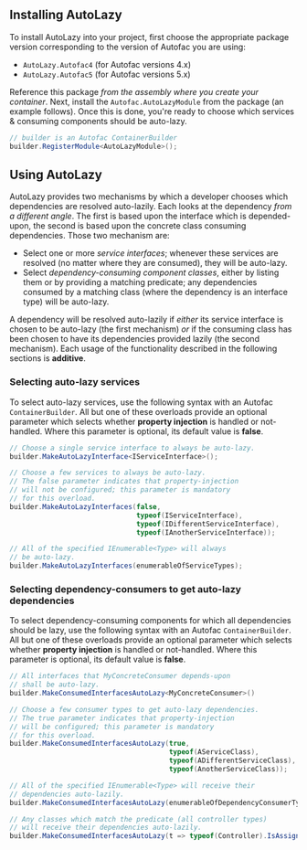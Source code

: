 ## Installing AutoLazy
To install AutoLazy into your project, first choose the appropriate package version corresponding to the version of Autofac you are using:

* `AutoLazy.Autofac4` (for Autofac versions 4.x)
* `AutoLazy.Autofac5` (for Autofac versions 5.x)

Reference this package *from the assembly where you create your container*.  Next, install the `Autofac.AutoLazyModule` from the package (an example follows).  Once this is done, you're ready to choose which services & consuming components should be auto-lazy.

```csharp
// builder is an Autofac ContainerBuilder
builder.RegisterModule<AutoLazyModule>();
```

## Using AutoLazy
AutoLazy provides two mechanisms by which a developer chooses which dependencies are resolved auto-lazily.  Each looks at the dependency *from a different angle*.  The first is based upon the interface which is depended-upon, the second is based upon the concrete class consuming dependencies.  Those two mechanism are:

* Select one or more *service interfaces*; whenever these services are resolved (no matter where they are consumed), they will be auto-lazy.
* Select *dependency-consuming component classes*, either by listing them or by providing a matching predicate; any dependencies consumed by a matching class (where the dependency is an interface type) will be auto-lazy.

A dependency will be resolved auto-lazily if *either* its service interface is chosen to be auto-lazy (the first mechanism) *or* if the consuming class has been chosen to have its dependencies provided lazily (the second mechanism).  Each usage of the functionality described in the following sections is **additive**.

### Selecting auto-lazy services
To select auto-lazy services, use the following syntax with an Autofac `ContainerBuilder`.  All but one of these overloads provide an optional parameter which selects whether **property injection** is handled or not-handled.  Where this parameter is optional, its default value is **false**.

```csharp
// Choose a single service interface to always be auto-lazy.
builder.MakeAutoLazyInterface<IServiceInterface>();

// Choose a few services to always be auto-lazy.
// The false parameter indicates that property-injection
// will not be configured; this parameter is mandatory
// for this overload.
builder.MakeAutoLazyInterfaces(false,
                               typeof(IServiceInterface),
                               typeof(IDifferentServiceInterface),
                               typeof(IAnotherServiceInterface));

// All of the specified IEnumerable<Type> will always
// be auto-lazy.
builder.MakeAutoLazyInterfaces(enumerableOfServiceTypes);
```

### Selecting dependency-consumers to get auto-lazy dependencies
To select dependency-consuming components for which all dependencies should be lazy, use the following syntax with an Autofac `ContainerBuilder`.  All but one of these overloads provide an optional parameter which selects whether **property injection** is handled or not-handled.  Where this parameter is optional, its default value is **false**.

```csharp
// All interfaces that MyConcreteConsumer depends-upon
// shall be auto-lazy.
builder.MakeConsumedInterfacesAutoLazy<MyConcreteConsumer>()

// Choose a few consumer types to get auto-lazy dependencies.
// The true parameter indicates that property-injection
// will be configured; this parameter is mandatory
// for this overload.
builder.MakeConsumedInterfacesAutoLazy(true,
                                       typeof(AServiceClass),
                                       typeof(ADifferentServiceClass),
                                       typeof(AnotherServiceClass));

// All of the specified IEnumerable<Type> will receive their
// dependencies auto-lazily.
builder.MakeConsumedInterfacesAutoLazy(enumerableOfDependencyConsumerTypes);

// Any classes which match the predicate (all controller types)
// will receive their dependencies auto-lazily.
builder.MakeConsumedInterfacesAutoLazy(t => typeof(Controller).IsAssignableFrom(t));
```
